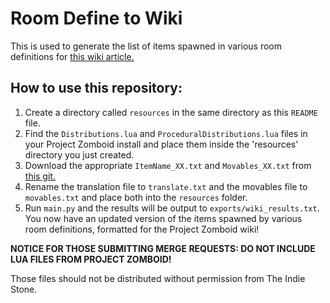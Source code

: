 # Room Define to Wiki

This is used to generate the list of items spawned in various room definitions for [this wiki article.](https://pzwiki.net/wiki/Room_definitions_and_item_spawns)

## How to use this repository:

1. Create a directory called `resources` in the same directory as this `README` file.
2. Find the `Distributions.lua` and `ProceduralDistributions.lua` files in your Project Zomboid install and place them inside the 'resources' directory you just created.
3. Download the appropriate `ItemName_XX.txt` and `Movables_XX.txt` from [this git.](https://github.com/TheIndieStone/ProjectZomboidTranslations/)
4. Rename the translation file to `translate.txt` and the movables file to `movables.txt` and place both into the `resources` folder.
3. Run `main.py` and the results will be output to `exports/wiki_results.txt`. You now have an updated version of the items spawned by various room definitions, formatted for the Project Zomboid wiki!
    
**NOTICE FOR THOSE SUBMITTING MERGE REQUESTS: DO NOT INCLUDE LUA FILES FROM PROJECT ZOMBOID!**

Those files should not be distributed without permission from The Indie Stone. 